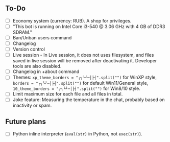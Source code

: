 ## To-Do
- [ ] Economy system (currency: RUB). A shop for privileges.
- [ ] "This bot is running on Intel Core i3-540 @ 3.06 GHz with 4 GB of DDR3 SDRAM."
- [ ] Ban/Unban users command
- [ ] Changelog
- [ ] Version control
- [ ] Live session - In Live session, it does not uses filesystem, and files saved in live session will be removed after deactivating it. Developer tools are also disabled.
- [ ] Changelog in +about command
- [ ] Themes: `xp_theme_borders = "╭╮└┘─│├┤".split("")` for WinXP style, `borders = "╭╮╰╯─│├┤".split("")` for default Win11/General style, `10_theme_borders = "┌┐└┘─│├┤".split("")` for Win8/10 style.
- [ ] Limit maximum size for each file and all files in total.
- [ ] Joke feature: Measuring the temperature in the chat, probably based on inactivity or spam.

## Future plans
- [ ] Python inline interpreter (`eval(str)` in Python, not `exec(str)`).
